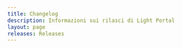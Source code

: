```yaml
---
title: Changelog
description: Informazioni sui rilasci di Light Portal
layout: page
releases: Releases
---
```


<script setup>
import { ReleaseTimeline, DefaultOptions as options } from "release-timeline";
import "release-timeline/dist/style.css";
import "release-timeline/dist/vitepress.css";
//import "release-timeline/dist/animated-background.css";
import { useData } from "vitepress";

const { frontmatter } = useData();

options.title = `${frontmatter.value.releases}`
options.github.owner = "dragomano";
options.github.repo = "Light-Portal";
options.display.release.name = false
options.display.release.defaultOpenTab = 'desc'
</script>

<ReleaseTimeline :options="options" />
